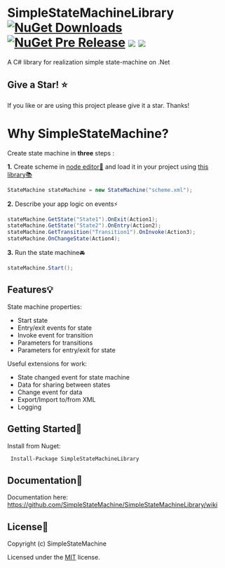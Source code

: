 
# SimpleStateMachineLibrary [![NuGet Downloads](https://img.shields.io/nuget/dt/SimpleStateMachineLibrary)](https://www.nuget.org/packages/SimpleStateMachineLibrary) [![NuGet Pre Release](https://img.shields.io/nuget/vpre/SimpleStateMachineLibrary.svg)](https://www.nuget.org/packages/SimpleStateMachineLibrary) [![](https://img.shields.io/github/stars/SimpleStateMachine/SimpleStateMachineLibrary)](https://github.com/SimpleStateMachine/SimpleStateMachineLibrary) [![](https://img.shields.io/github/license/SimpleStateMachine/SimpleStateMachineLibrary)](https://github.com/SimpleStateMachine/SimpleStateMachineLibrary) 
A C# library for realization simple state-machine on .Net

 ## Give a Star! :star:
If you like or are using this project please give it a star. Thanks!

 # Why SimpleStateMachine?
Create state machine in **three** steps :

**1.** Create scheme in  [node editor🔗](https://github.com/SimpleStateMachine/SimpleStateMachineNodeEditor) and load it in your project using [this library📚](https://github.com/SimpleStateMachine/SimpleStateMachineLibrary)
```C#
StateMachine stateMachine = new StateMachine("scheme.xml");
```
**2.** Describe your app logic on events⚡
 ```C#
stateMachine.GetState("State1").OnExit(Action1);
stateMachine.GetState("State2").OnEntry(Action2);
stateMachine.GetTransition("Transition1").OnInvoke(Action3);
stateMachine.OnChangeState(Action4);
```
**3.** Run the state machine🚘
 ```C#
stateMachine.Start();
```
## Features💡 

State machine properties:
* Start state
* Entry/exit events for state
* Invoke event for transition
* Parameters for transitions
* Parameters for entry/exit for state

Useful extensions for work:
* State changed event for state machine
* Data for sharing between states
* Change event for data
* Export/Import to/from XML
* Logging

## Getting Started📂
Install from Nuget:
```sh
 Install-Package SimpleStateMachineLibrary 
```
## Documentation📄 
Documentation here: https://github.com/SimpleStateMachine/SimpleStateMachineLibrary/wiki

## License📑

Copyright (c) SimpleStateMachine

Licensed under the [MIT](LICENSE) license.


